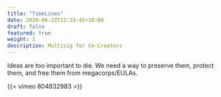 ```yaml
---
title: "TimeLines"
date: 2020-06-23T12:33:45+10:00
draft: false
featured: true
weight: 1
description: Multisig for Co-Creators
---
```


Ideas are too important to die. We need a way to preserve them, protect them, and free them from megacorps/EULAs. 

{{< vimeo 804832983 >}}

